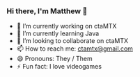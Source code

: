### Hi there, I'm Matthew 👋
- 🔭 I’m currently working on ctaMTX
- 🌱 I’m currently learning Java
- 👯 I’m looking to collaborate on ctaMTX
- 📫 How to reach me: ctamtx@gmail.com
- 😄 Pronouns: They / Them
- ⚡ Fun fact: I love videogames
